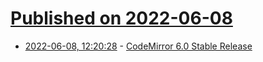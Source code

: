 # [Published on 2022-06-08](index.md)

* [2022-06-08, 12:20:28](https://news.ycombinator.com/item?id=31666186) - [CodeMirror 6.0 Stable Release](https://marijnhaverbeke.nl/blog/codemirror-6.html)

